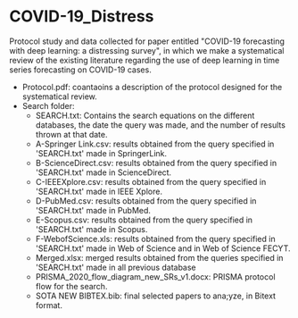 # COVID-19_Distress
Protocol study and data collected for paper entitled "COVID-19 forecasting with deep learning: a distressing survey", in which we make a systematical review 
of the existing literature regarding the use of deep learning in time series forecasting on COVID-19 cases.

  - Protocol.pdf: coantaoins a description of the protocol designed for the systematical review.
  - Search folder:
    - SEARCH.txt: Contains the search equations on the different databases, the date the query was made, and the number of results thrown at that date.
    - A-Springer Link.csv: results obtained from the query specified in 'SEARCH.txt' made in SpringerLink.
    - B-ScienceDirect.csv: results obtained from the query specified in 'SEARCH.txt' made in ScienceDirect.
    - C-IEEEXplore.csv: results obtained from the query specified in 'SEARCH.txt' made in IEEE Xplore.
    - D-PubMed.csv: results obtained from the query specified in 'SEARCH.txt' made in PubMed.
    - E-Scopus.csv: results obtained from the query specified in 'SEARCH.txt' made in Scopus.
    - F-WebofScience.xls: results obtained from the query specified in 'SEARCH.txt' made in Web of Science and in Web of Science FECYT.
    - Merged.xlsx: merged results obtained from the queries specified in 'SEARCH.txt' made in all previous database
    - PRISMA_2020_flow_diagram_new_SRs_v1.docx: PRISMA protocol flow for the search.
    - SOTA NEW BIBTEX.bib: final selected papers to ana;yze, in Bitext format.
